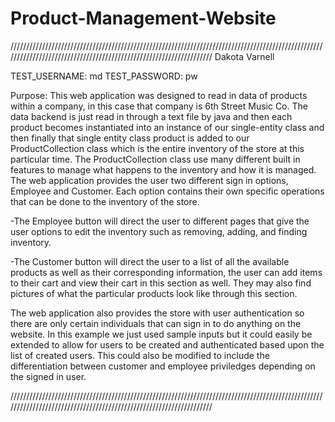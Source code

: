 # Product-Management-Website

///////////////////////////////////////////////////////////////////////////////////////////////////////////////////////////////////////////////////////////////////
Dakota Varnell

TEST_USERNAME: md
TEST_PASSWORD: pw

Purpose: 
  This web application was designed to read in data of products within a company, in this case that company is 
  6th Street Music Co.  The data backend is just read in through a text file by java and then each product becomes
  instantiated into an instance of our single-entity class and then finally that single entity class product is added 
  to our ProductCollection class which is the entire inventory of the store at this particular time.  The ProductCollection class
  use many different built in features to manage what happens to the inventory and how it is managed.  The web application provides
  the user two different sign in options, Employee and Customer.  Each option contains their own specific operations that can be 
  done to the inventory of the store.  
  
  -The Employee button will direct the user to different pages that give the user options to edit
   the inventory such as removing, adding, and finding inventory.  
   
  -The Customer button will direct the user to a list of all the available products as well as 
  their corresponding information, the user can add items to their cart and view their cart in
  this section as well.  They may also find pictures of what the particular products look like 
  through this section. 
  
  The web application also provides the store with user authentication so there are only certain individuals that can sign in to 
  do anything on the website.  In this example we just used sample inputs but it could easily be extended to allow for users to be
  created and authenticated based upon the list of created users.  This could also be modified to include the differentiation between 
  customer and employee priviledges depending on the signed in user.  
  

///////////////////////////////////////////////////////////////////////////////////////////////////////////////////////////////////////////////////////////////////
